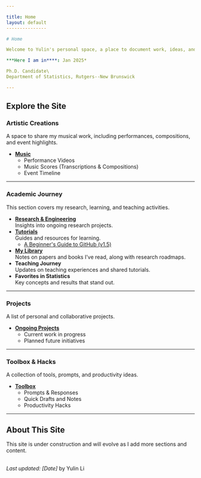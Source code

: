```yaml
---

title: Home
layout: default
---------------

# Home

Welcome to Yulin's personal space, a place to document work, ideas, and projects.

***Here I am in****: Jan 2025*

Ph.D. Candidate\
Department of Statistics, Rutgers--New Brunswick

---
```


## Explore the Site

### **Artistic Creations**

A space to share my musical work, including performances, compositions, and event highlights.

- **[Music](./docs/artistic-creations/index.md)**
  - Performance Videos
  - Music Scores (Transcriptions & Compositions)
  - Event Timeline

---

### **Academic Journey**

This section covers my research, learning, and teaching activities.

- **[Research & Engineering](./docs/academic/index.md)**\
  Insights into ongoing research projects.
- **[Tutorials](./reading/index.md)**\
  Guides and resources for learning.
  - [A Beginner's Guide to GitHub (v1.5)](./docs/tutorials/HTML_GitHub_Tutorial.html)
- **[My Library](./reading/index.md)**\
  Notes on papers and books I’ve read, along with research roadmaps.
- **Teaching Journey**\
  Updates on teaching experiences and shared tutorials.
- **Favorites in Statistics**\
  Key concepts and results that stand out.

---

### **Projects**

A list of personal and collaborative projects.

- **[Ongoing Projects](./projects/index.md)**
  - Current work in progress
  - Planned future initiatives

---

### **Toolbox & Hacks**

A collection of tools, prompts, and productivity ideas.

- **[Toolbox](./toolbox/index.md)**
  - Prompts & Responses
  - Quick Drafts and Notes
  - Productivity Hacks

---

## About This Site

This site is under construction and will evolve as I add more sections and content.

\
*Last updated: [Date]* by Yulin Li


